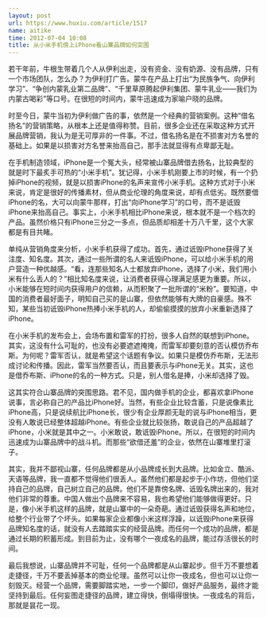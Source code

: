```yaml
---
layout: post
url: https://www.huxiu.com/article/1517
name: aitike
time: 2012-07-04 10:08
title: 从小米手机傍上iPhone看山寨品牌如何突围
---
```

若干年前，牛根生带着几个人从伊利出走，没有资金、没有奶源、没有品牌，只有一个市场团队，怎么办？为伊利打广告。蒙牛在产品上打出“为民族争气、向伊利学习”、“争创内蒙乳业第二品牌”、“千里草原腾起伊利集团、蒙牛乳业——我们为内蒙古喝彩”等口号。在很短的时间内，蒙牛迅速成为家喻户晓的品牌。

时至今日，蒙牛当初为伊利做广告的事，依然是一个经典的营销案例。这种“借名扬名”的营销策略，从根本上还是值得称赞。目前，很多企业还在采取这种方式开展品牌营销，我认为是无可厚非的一件事。不过，借名扬名是在不损害对方名誉的基础上。如果是以损害对方名誉来抬高自己，那手法就显得有点卑鄙无耻。

在手机制造领域，iPhone是一个冤大头，经常被山寨品牌借去扬名，比较典型的就是时下最炙手可热的“小米手机”。犹记得，小米手机刚要上市的时候，有一个扔掉iPhone的视频，就是以损害iPhone的名声来宣传小米手机。这种方式对于小米来说，肯定是很好的传播素材，但从商业伦理的角度来说，却有点低劣。既然要借iPhone的名，大可以向蒙牛那样，打出“向iPhone学习”的口号，而不是诋毁iPhone来抬高自己。事实上，小米手机相比iPhone来说，根本就不是一个档次的产品。虽然价格只有iPhone三分之一多点，但品质却相差十万八千里，这个大家都是有目共睹。

单纯从营销角度来分析，小米手机获得了成功。首先，通过诋毁iPhone获得了关注度、知名度。其次，通过一些所谓的名人来诋毁iPhone，可以给小米手机的用户营造一种优越感。“看，连那些知名人士都放弃iPhone，选择了小米，我们用小米有什么丢人的？”相比知名度来说，让消费者获得心理满足感更为重要。所以，小米能够在短时间内获得用户的信赖，从而积聚了一批所谓的“米粉”。要知道，中国的消费者最好面子，明知自己买的是山寨，但依然能够有大牌的自豪感。殊不知，某些当初诋毁iPhone热捧小米手机的人，却偷偷摸摸的放弃小米重新选择了iPhone。

在小米手机的发布会上，会场布置和雷军的打扮，很多人自然的联想到iPhone。其实，这没有什么可耻的，也没有必要遮遮掩掩，而雷军却要刻意的否认模仿乔布斯。为何呢？雷军否认，就是希望这个话题有争议。如果只是模仿乔布斯，无法形成讨论和传播。因此，雷军当然要否认，而且要表示与iPhone无关。其实，这也是借乔布斯、iPhone的名的一种方式。只是，别人借名是捧，小米却选择了毁。

这其实符合山寨品牌的突围思路。君不见，国内做手机的企业，都喜欢拿iPhone说事，言必称自己的产品比iPhone好。当然，有些企业比较含蓄，只是说像素比iPhone高，只是说续航比iPhone长，很少有企业厚颜无耻的说与iPhone相当，更没有人敢说已经整体超越iPhone。有些企业就比较张扬，敢说自己的产品超越了iPhone，小米就是其中之一。小米敢说，敢诋毁iPhone。所以，在很短的时间内迅速成为山寨品牌中的战斗机。而那些“欲借还羞”的企业，依然在山寨堆里打滚子。

其实，我并不鄙视山寨，任何品牌都是从小品牌成长到大品牌。比如金立、酷派、天语等品牌，我一直都不觉得他们很丢人。虽然他们都是起步于小作坊，但他们坚持自己的品牌，自己树立自己的品牌。他们不是靠傍名牌、诋毁名牌出来的，我对他们非常的尊重。中国人做出个品牌来不容易，我也希望他们能够做得更好。只是，像小米手机这样的品牌，就是山寨中的一朵奇葩。通过诋毁获得名声和地位，给整个行业带了个坏头。如果每家企业都像小米这样浮躁，以诋毁iPhone来获得品牌知名度的话，就没有人去踏踏实实的经营品牌。而任何一个成功的品牌，都是通过长期的积蓄形成。到目前为止，没有哪个一夜成名的品牌，能过存活很长的时间。

最后我想说，山寨品牌并不可耻，任何一个品牌都是从山寨起步。但千万不要想着走捷径，千万不要丢掉基本的商业伦理。虽然可以让你一夜成名，但也可以让你一刻毁灭。经营一个品牌，需要脚踏实地，一步一个脚印，做好产品服务，最终才能坚持到最后。任何妄图走捷径的品牌，建立得快，倒塌得很快。一夜成名的背后，那就是昙花一现。

